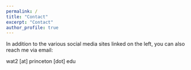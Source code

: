 ```yaml
---
permalink: /
title: "Contact"
excerpt: "Contact"
author_profile: true
---
```


In addition to the various social media sites linked on the left, you can also reach me via email:

wat2 [at] princeton [dot] edu
